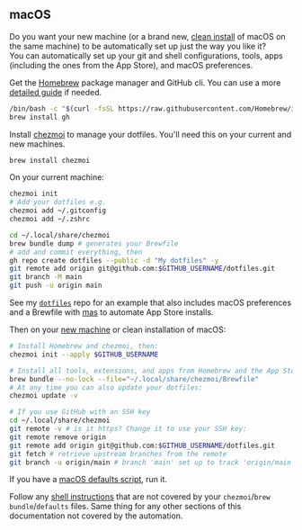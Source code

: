 ## macOS

Do you want your new machine (or a brand new, [clean install](/reference/install-os/) of macOS on the same machine) to be automatically set up just the way you like it?  
You can automatically set up your git and shell configurations, tools, apps (including the ones from the App Store), and macOS preferences.

Get the [Homebrew](https://brew.sh/) package manager and GitHub cli. You can use a more [detailed guide](https://mac.install.guide/homebrew/index.html) if needed.
```zsh
/bin/bash -c "$(curl -fsSL https://raw.githubusercontent.com/Homebrew/install/HEAD/install.sh)"
brew install gh
```

Install [chezmoi](https://www.chezmoi.io/install/) to manage your dotfiles. You'll need this on your current and new machines.
```sh
brew install chezmoi
```

On your current machine:
```sh
chezmoi init
# Add your dotfiles e.g.
chezmoi add ~/.gitconfig
chezmoi add ~/.zshrc

cd ~/.local/share/chezmoi
brew bundle dump # generates your Brewfile
# add and commit everything, then
gh repo create dotfiles --public -d "My dotfiles" -y
git remote add origin git@github.com:$GITHUB_USERNAME/dotfiles.git
git branch -M main
git push -u origin main
```
See my [`dotfiles`](https://github.com/santisbon/dotfiles) repo for an example that also includes macOS preferences and a Brewfile with [mas](https://github.com/mas-cli/mas) to automate App Store installs.



Then on your [new machine](https://www.chezmoi.io/quick-start/#using-chezmoi-across-multiple-machines) or clean installation of macOS:
```sh
# Install Homebrew and chezmoi, then:
chezmoi init --apply $GITHUB_USERNAME

# Install all tools, extensions, and apps from Homebrew and the App Store:
brew bundle --no-lock --file="~/.local/share/chezmoi/Brewfile" 
# At any time you can also update your dotfiles:
chezmoi update -v

# If you use GitHub with an SSH key
cd ~/.local/share/chezmoi
git remote -v # is it https? Change it to use your SSH key:
git remote remove origin
git remote add origin git@github.com:$GITHUB_USERNAME/dotfiles.git
git fetch # retrieve upstream branches from the remote
git branch -u origin/main # branch 'main' set up to track 'origin/main'.
```

If you have a [macOS defaults script](https://github.com/santisbon/dotfiles/blob/main/macos-defaults.sh), run it.

Follow any [shell instructions](/reference/shell/) that are not covered by your `chezmoi`/`brew bundle`/`defaults` files. Same thing for any other sections of this documentation not covered by the automation.

